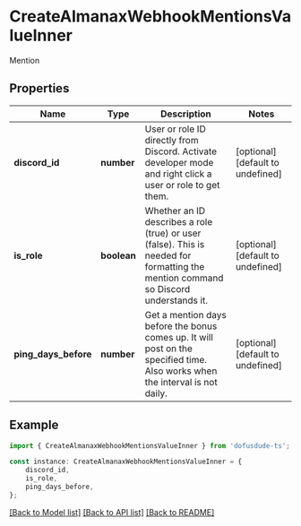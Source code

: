 # CreateAlmanaxWebhookMentionsValueInner

Mention

## Properties

Name | Type | Description | Notes
------------ | ------------- | ------------- | -------------
**discord_id** | **number** | User or role ID directly from Discord. Activate developer mode and right click a user or role to get them. | [optional] [default to undefined]
**is_role** | **boolean** | Whether an ID describes a role (true) or user (false). This is needed for formatting the mention command so Discord understands it. | [optional] [default to undefined]
**ping_days_before** | **number** | Get a mention days before the bonus comes up. It will post on the specified time. Also works when the interval is not daily. | [optional] [default to undefined]

## Example

```typescript
import { CreateAlmanaxWebhookMentionsValueInner } from 'dofusdude-ts';

const instance: CreateAlmanaxWebhookMentionsValueInner = {
    discord_id,
    is_role,
    ping_days_before,
};
```

[[Back to Model list]](../README.md#documentation-for-models) [[Back to API list]](../README.md#documentation-for-api-endpoints) [[Back to README]](../README.md)
